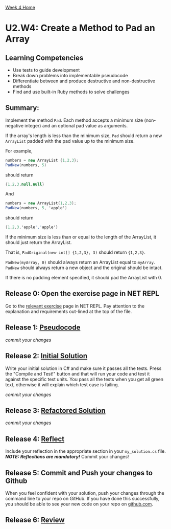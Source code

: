 [Week 4 Home](../)

# U2.W4: Create a Method to Pad an Array


## Learning Competencies
- Use tests to guide development
- Break down problems into implementable pseudocode 
- Differentiate between and produce destructive and non-destructive methods
- Find and use built-in Ruby methods to solve challenges

## Summary:

Implement the method `Pad`.  Each method accepts a minimum size (non-negative integer) and an optional pad value as arguments.

If the array's length is less than the minimum size, `Pad` should return a new `ArrayList` padded with the pad value up to the minimum size.

For example,
```csharp
numbers = new ArrayList {1,2,3};
PadNew(numbers, 5)
```

should return

```csharp
{1,2,3,null,null}
```
And

```csharp
numbers = new ArrayList{1,2,3};
PadNew(numbers, 5, 'apple')
```

should return

```csharp
{1,2,3,'apple','apple'}
```

If the minimum size is less than or equal to the length of the ArrayList, it should just return the ArrayList.

That is, `PadOriginal(new int[] {1,2,3}, 3)` should return `{1,2,3}`.

`PadNew(myArray, 0)` should always return an ArrayList equal to `myArray`.  `PadNew` should always return a new object and the original should be intact.

If there is no padding element specified, it should pad the ArrayList with 0.

## Release 0: Open the exercise page in NET REPL
Go to the [relevant exercise](http://net-repl.enspiral.info/exercises/29) page in NET REPL. Pay attention to the explanation and requirements out-lined at the top of the file.

## Release 1: [Pseudocode](https://github.com/dev-academy-phase0/phase-0-handbook/blob/master/coding-references/pseudocode.md) 
*commit your changes*

## Release 2: [Initial Solution](https://github.com/dev-academy-phase0/phase-0-handbook/blob/master/coding-references/initial-solution.md) 
Write your initial solution in C# and make sure it passes all the tests. Press the "Compile and Test!" button and that will run your code and test it against the specific test units. You pass all the tests when you get all green text, otherwise it will explain which test case is failing.

*commit your changes*

## Release 3: [Refactored Solution](https://github.com/dev-academy-phase0/phase-0-handbook/blob/master/coding-references/refactoring.md) 
*commit your changes*

## Release 4:  [Reflect](https://github.com/dev-academy-phase0/phase-0-handbook/blob/master/coding-references/reflection-guidelines.md) 
Include your reflection in the appropriate section in your `my_solution.cs` file. ***NOTE: Reflections are mandatory!*** Commit your changes!

## Release 5: Commit and Push your changes to Github
When you feel confident with your solution, push your changes through the command line to your repo on GitHub. 
If you have done this successfully, you should be able to see your new code on your repo on [github.com](https://github.com).

## Release 6: [Review](https://github.com/dev-academy-phase0/phase-0-handbook/blob/master/coding-references/review.md)
